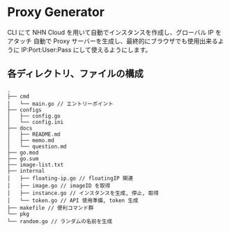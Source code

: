 # Proxy Generator

CLI にて NHN Cloud を用いて自動でインスタンスを作成し、グローバル IP をアタッチ
自動で Proxy サーバーを生成し、最終的にブラウザでも使用出来るように IP:Port:User:Pass にして使えるようにします。

## 各ディレクトリ、ファイルの構成

```
.
├── cmd
│   └── main.go // エントリーポイント
├── configs
│   ├── config.go
│   └── config.ini
├── docs
│   ├── README.md
│   ├── memo.md
│   └── question.md
├── go.mod
├── go.sum
├── image-list.txt
├── internal
│   ├── floating-ip.go // floatingIP 関連
│   ├── image.go // imageID を取得
│   ├── instance.go // インスタンスを生成, 停止, 取得
│   └── token.go // API 使用準備, token 生成
├── makefile // 便利コマンド群
└── pkg
└── random.go // ランダムの名前を生成
```
